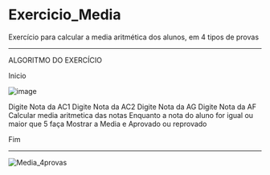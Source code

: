 # Exercicio_Media
Exercício para calcular a media aritmética dos alunos, em 4 tipos de provas
_________________________________________________________________________________________

ALGORITMO DO EXERCÍCIO

Inicio

![image](https://user-images.githubusercontent.com/103973489/169919954-91b5b410-daab-422f-83b0-3a741501524d.png)

Digite Nota da AC1
Digite Nota da AC2
Digite Nota da AG
Digite Nota da AF
  Calcular media aritmetica das notas
    Enquanto a nota do aluno for igual ou maior que 5 faça
   Mostrar a Media e Aprovado ou reprovado

Fim 

__________________________________________________________________________________________
![Media_4provas](https://user-images.githubusercontent.com/103973489/169920005-cb21121e-b42a-411e-9b9e-3f282a9a5091.png)
